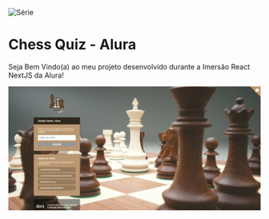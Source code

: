 
![Série](https://img.shields.io/badge/Leo0liveira-ChessQuiz%20--%20Alura-blue)
# Chess Quiz - Alura

Seja Bem Vindo(a) ao meu projeto desenvolvido durante a Imersão React NextJS da Alura!

![Capa do Projeto](/docs/chess.png)


